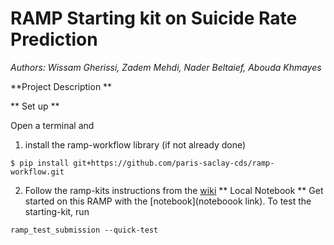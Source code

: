 # RAMP Starting kit on Suicide Rate Prediction
*Authors: Wissam Gherissi, Zadem Mehdi, Nader Beltaief, Abouda Khmayes*

**Project Description ** 

** Set up **

Open a terminal and
1. install the ramp-workflow library (if not already done)
  ```
  $ pip install git+https://github.com/paris-saclay-cds/ramp-workflow.git
  ```
2. Follow the ramp-kits instructions from the [wiki](https://github.com/paris-saclay-cds/ramp-workflow/wiki/Getting-started-with-a-ramp-kit)
** Local Notebook **
Get started on this RAMP with the [notebook](noteboook link).
To test the starting-kit, run
  ```
  ramp_test_submission --quick-test
  ```
